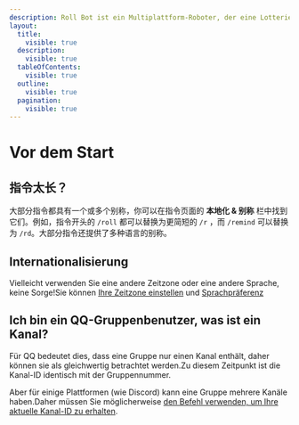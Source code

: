 ```yaml
---
description: Roll Bot ist ein Multiplattform-Roboter, der eine Lotteriefunktion bietet.本页将提供一些有用的建议或解释，帮助你更好的使用 Roll Bot。
layout:
  title:
    visible: true
  description:
    visible: true
  tableOfContents:
    visible: true
  outline:
    visible: true
  pagination:
    visible: true
---
```


# Vor dem Start

## 指令太长？

大部分指令都具有一个或多个别称，你可以在指令页面的 **本地化 & 别称** 栏中找到它们。例如，指令开头的 `/roll` 都可以替换为更简短的 `/r` ，而 `/remind` 可以替换为 `/rd`。大部分指令还提供了多种语言的别称。

## Internationalisierung

Vielleicht verwenden Sie eine andere Zeitzone oder eine andere Sprache, keine Sorge!Sie können [Ihre Zeitzone einstellen](i18n/user-timezone.md) und [Sprachpräferenz](i18n/user-language-prefer.md)

## Ich bin ein QQ-Gruppenbenutzer, was ist ein Kanal?

Für QQ bedeutet dies, dass eine Gruppe nur einen Kanal enthält, daher können sie als gleichwertig betrachtet werden.Zu diesem Zeitpunkt ist die Kanal-ID identisch mit der Gruppennummer.

Aber für einige Plattformen (wie Discord) kann eine Gruppe mehrere Kanäle haben.Daher müssen Sie möglicherweise [den Befehl verwenden, um Ihre aktuelle Kanal-ID zu erhalten](basic/get-channel-id.md).

